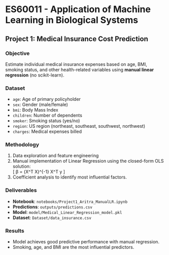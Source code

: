 # ES60011 - Application of Machine Learning in Biological Systems  
## Project 1: Medical Insurance Cost Prediction  

### Objective
Estimate individual medical insurance expenses based on age, BMI, smoking status, and other health-related variables using **manual linear regression** (no scikit-learn).

### Dataset
- `age`: Age of primary policyholder  
- `sex`: Gender (male/female)  
- `bmi`: Body Mass Index  
- `children`: Number of dependents  
- `smoker`: Smoking status (yes/no)  
- `region`: US region (northeast, southeast, southwest, northwest)  
- `charges`: Medical expenses billed  

### Methodology
1. Data exploration and feature engineering  
2. Manual implementation of Linear Regression using the closed-form OLS solution:  
   [ β = (X^T X)^{-1} X^T y ]
4. Coefficient analysis to identify most influential factors.  

### Deliverables
- **Notebook**: `notebooks/Project1_Aritra_ManualLR.ipynb`  
- **Predictions**: `outputs/predictions.csv`
- **Model**: `model/Medical_Linear_Regression_model.pkl` 
- **Dataset**: `Dataset/data_insurance.csv`  

### Results
- Model achieves good predictive performance with manual regression.  
- Smoking, age, and BMI are the most influential predictors.  
